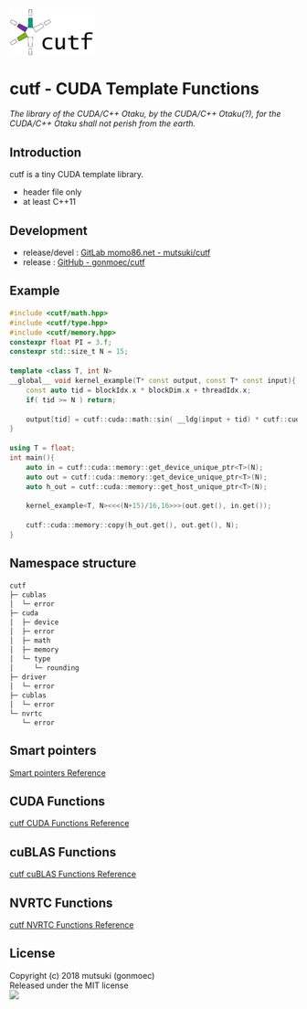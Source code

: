 <img src="./docs/cutf-logo.png" width="150">


# cutf - CUDA Template Functions
*The library of the CUDA/C++ Otaku, by the CUDA/C++ Otaku(?), for the CUDA/C++ Otaku shall not perish from the earth.*

## Introduction
cutf is a tiny CUDA template library.

- header file only
- at least C++11

## Development
- release/devel : [GitLab momo86.net - mutsuki/cutf](https://gitlab.momo86.net/mutsuki/cutf)
- release : [GitHub - gonmoec/cutf](https://github.com/gonmoec/cutf)

## Example
```cpp
#include <cutf/math.hpp>
#include <cutf/type.hpp>
#include <cutf/memory.hpp>
constexpr float PI = 3.f;
constexpr std::size_t N = 15;

template <class T, int N>
__global__ void kernel_example(T* const output, const T* const input){
	const auto tid = blockIdx.x * blockDim.x + threadIdx.x;
	if( tid >= N ) return;

	output[tid] = cutf::cuda::math::sin( __ldg(input + tid) * cutf::cuda::type::cast<T>(PI) );
}

using T = float;
int main(){
	auto in = cutf::cuda::memory::get_device_unique_ptr<T>(N);
	auto out = cutf::cuda::memory::get_device_unique_ptr<T>(N);
	auto h_out = cutf::cuda::memory::get_host_unique_ptr<T>(N);

	kernel_example<T, N><<<(N+15)/16,16>>>(out.get(), in.get());

	cutf::cuda::memory::copy(h_out.get(), out.get(), N);
}
```

## Namespace structure
```
cutf 
├─ cublas
│  └─ error
├─ cuda
│  ├─ device
│  ├─ error
│  ├─ math
│  ├─ memory
│  └─ type
│     └─ rounding
├─ driver
│  └─ error
├─ cublas
│  └─ error
└─ nvrtc
   └─ error
```

## Smart pointers
[Smart pointers Reference](./docs/smart_ptr.md)

## CUDA Functions
[cutf CUDA Functions Reference](./docs/cuda.md)

## cuBLAS Functions
[cutf cuBLAS Functions Reference](./docs/cublas.md)

## NVRTC Functions
[cutf NVRTC Functions Reference](./docs/nvrtc.md)

## License
Copyright (c) 2018 mutsuki (gonmoec)  
Released under the MIT license  
<img src="http://momo86.net/ipsolab.svg" width="120">
